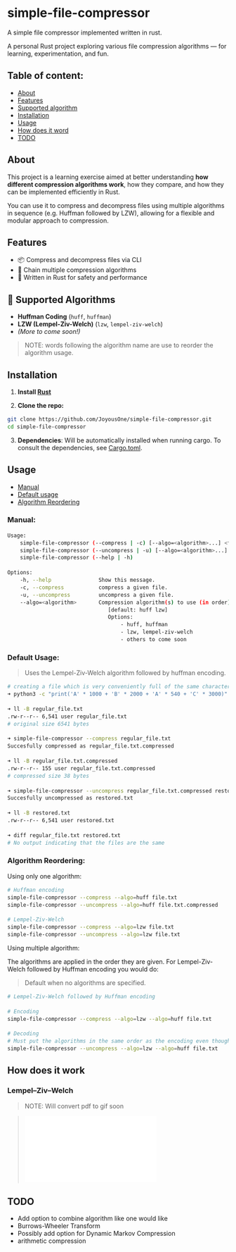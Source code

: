 # simple-file-compressor

A simple file compressor implemented written in rust.

A personal Rust project exploring various file compression algorithms — for learning, experimentation, and fun.

## Table of content:

- [About](#about)
- [Features](#features)
- [Supported algorithm](#-supported-algorithms)
- [Installation](#installation)
- [Usage](#usage)
- [How does it word](#how-does-it-work)
- [TODO](#todo)

## About

This project is a learning exercise aimed at better understanding **how different compression algorithms work**, how they compare, and how they can be implemented efficiently in Rust.

You can use it to compress and decompress files using multiple algorithms in sequence (e.g. Huffman followed by LZW), allowing for a flexible and modular approach to compression.

## Features

- 📦 Compress and decompress files via CLI
- 🔗 Chain multiple compression algorithms
- 🦀 Written in Rust for safety and performance

## 🔧 Supported Algorithms

- **Huffman Coding** (`huff`, `huffman`)
- **LZW (Lempel-Ziv-Welch)** (`lzw`, `lempel-ziv-welch`)
- _(More to come soon!)_

> NOTE: words following the algorithm name are use to reorder the algorithm usage.

## Installation

1. **Install [Rust](https://www.rust-lang.org/fr/tools/install)**

2. **Clone the repo:**

```sh
git clone https://github.com/JoyousOne/simple-file-compressor.git
cd simple-file-compressor
```

3. **Dependencies**: Will be automatically installed when running cargo. To consult the dependencies, see [Cargo.toml](/Cargo.toml).

## Usage

- [Manual](#manual)
- [Default usage](#default-usage)
- [Algorithm Reordering](#algorithm-reordering)

### Manual:

```sh
Usage:
    simple-file-compressor (--compress | -c) [--algo=<algorithm>...] <file> [<output_file>]
    simple-file-compressor (--uncompress | -u) [--algo=<algorithm>...] <file> [<output_file>]
    simple-file-compressor (--help | -h)

Options:
    -h, --help               Show this message.
    -c, --compress           compress a given file.
    -u, --uncompress         uncompress a given file.
    --algo=<algorithm>       Compression algorithm(s) to use (in order).
                                [default: huff lzw]
                                Options:
                                    - huff, huffman
                                    - lzw, lempel-ziv-welch
                                    - others to come soon
```

### Default Usage:

> Uses the Lempel-Ziv-Welch algorithm followed by huffman encoding.

```sh
# creating a file which is very conveniently full of the same characters to compress.
➜ python3 -c "print('A' * 1000 + 'B' * 2000 + 'A' * 540 + 'C' * 3000)" > regular_file.txt

➜ ll -B regular_file.txt
.rw-r--r-- 6,541 user regular_file.txt
# original size 6541 bytes

➜ simple-file-compressor --compress regular_file.txt
Succesfully compressed as regular_file.txt.compressed

➜ ll -B regular_file.txt.compressed
.rw-r--r-- 155 user regular_file.txt.compressed
# compressed size 38 bytes

➜ simple-file-compressor --uncompress regular_file.txt.compressed restored.txt
Succesfully uncompressed as restored.txt

➜ ll -B restored.txt
.rw-r--r-- 6,541 user restored.txt

➜ diff regular_file.txt restored.txt
# No output indicating that the files are the same
```

### Algorithm Reordering:

Using only one algorithm:

```sh
# Huffman encoding
simple-file-compressor --compress --algo=huff file.txt
simple-file-compressor --uncompress --algo=huff file.txt.compressed

# Lempel-Ziv-Welch
simple-file-compressor --compress --algo=lzw file.txt
simple-file-compressor --uncompress --algo=lzw file.txt
```

Using multiple algorithm:

The algorithms are applied in the order they are given. For Lempel-Ziv-Welch followed by Huffman encoding you would do:

> Default when no algorithms are specified.

```sh
# Lempel-Ziv-Welch followed by Huffman encoding

# Encoding
simple-file-compressor --compress --algo=lzw --algo=huff file.txt

# Decoding
# Must put the algorithms in the same order as the encoding even thought they are applied in the reversed order to decode (Didn't want to make it more complicated then it is).
simple-file-compressor --uncompress --algo=lzw --algo=huff file.txt
```

## How does it work

### Lempel–Ziv–Welch

> NOTE: Will convert pdf to gif soon

> ![lzw-slides](assets/demo_lzw.pdf)

## TODO

- Add option to combine algorithm like one would like
- Burrows-Wheeler Transform
- Possibly add option for Dynamic Markov Compression
- arithmetic compression
